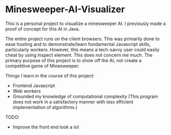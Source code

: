 # Minesweeper-AI-Visualizer
This is a personal project to visualize a minesweeper AI. I previously made a proof of concept for this AI in Java.

The entire project runs on the client browsers. This was primarily done to ease hosting and to demonstrate/learn fundamental Javascript skills, particularly workers. However, this means a tech-savvy user could easily cheat by using inspect element. This does not concern me much. The primary purpose of this project is to show off the AI, not create a competitive game of Minesweeper.

Things I learn in the course of this project:
 - Frontend Javascript
 - Web workers
 - Grounded my knowledge of computational complexity (This program does not work in a satisfactory manner with less efficient implementation of algorithms.)

TODO:
 - Improve the front end look a lot

